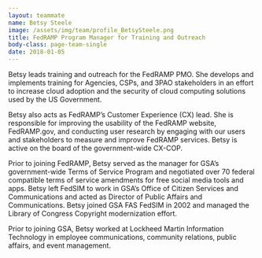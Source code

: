 ```yaml
---
layout: teammate
name: Betsy Steele
image: /assets/img/team/profile_BetsySteele.png
title: FedRAMP Program Manager for Training and Outreach
body-class: page-team-single
date: 2018-01-05
---
```

Betsy leads training and outreach for the FedRAMP PMO.  She develops and implements training for Agencies, CSPs, and 3PAO stakeholders in an effort to increase cloud adoption and the security of cloud computing solutions used by the US Government.

Betsy also acts as FedRAMP’s Customer Experience (CX) lead. She is  responsible for improving the usability of the FedRAMP website, FedRAMP.gov, and conducting user research by engaging with our users and stakeholders to  measure  and improve FedRAMP services. Betsy is active on the board of the government-wide CX-COP.

Prior to joining FedRAMP, Betsy served as the manager for GSA’s government-wide Terms of Service Program and negotiated over 70 federal compatible terms of service amendments for free social media tools and apps. Betsy left FedSIM to work in GSA’s Office of Citizen Services and Communications and acted as Director of Public Affairs and Communications. Betsy joined GSA FAS FedSIM in 2002 and managed the Library of Congress Copyright modernization effort.

Prior to joining GSA, Betsy worked at Lockheed Martin Information Technology in employee communications, community relations, public affairs, and event management.

